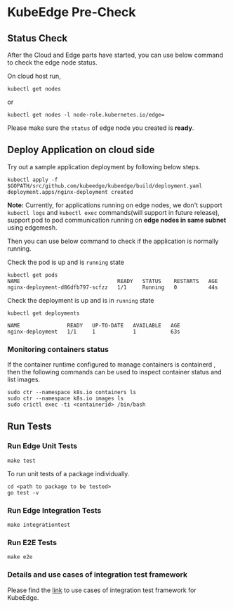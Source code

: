 # KubeEdge Pre-Check

## Status Check

After the Cloud and Edge parts have started, you can use below command to check the edge node status.

On cloud host run,

```shell
kubectl get nodes
````

or

```shell
kubectl get nodes -l node-role.kubernetes.io/edge=
```

Please make sure the `status` of edge node you created is **ready**.

## Deploy Application on cloud side

Try out a sample application deployment by following below steps.

```shell
kubectl apply -f $GOPATH/src/github.com/kubeedge/kubeedge/build/deployment.yaml
deployment.apps/nginx-deployment created
```

**Note:** Currently, for applications running on edge nodes, we don't support `kubectl logs` and `kubectl exec` commands(will support in future release), support pod to pod communication running on **edge nodes in same subnet** using edgemesh.

Then you can use below command to check if the application is normally running.

Check the pod is up and is `running` state

```shell
kubectl get pods
NAME                               READY   STATUS    RESTARTS   AGE
nginx-deployment-d86dfb797-scfzz   1/1     Running   0          44s
```

Check the deployment is up and is in `running` state

```shell
kubectl get deployments

NAME               READY   UP-TO-DATE   AVAILABLE   AGE
nginx-deployment   1/1     1            1           63s
```

### Monitoring containers status

If the container runtime configured to manage containers is containerd , then the following commands can be used to inspect container status and list images.

```shell
sudo ctr --namespace k8s.io containers ls
sudo ctr --namespace k8s.io images ls
sudo crictl exec -ti <containerid> /bin/bash
```

## Run Tests

### Run Edge Unit Tests

 ```shell
 make test
 ```

 To run unit tests of a package individually.

 ```shell
 cd <path to package to be tested>
 go test -v
 ```

### Run Edge Integration Tests

```shell
make integrationtest
```

### Run E2E Tests

```shell
make e2e
```

### Details and use cases of integration test framework

Please find the [link](https://github.com/kubeedge/kubeedge/tree/master/edge/test/integration) to use cases of integration test framework for KubeEdge.
